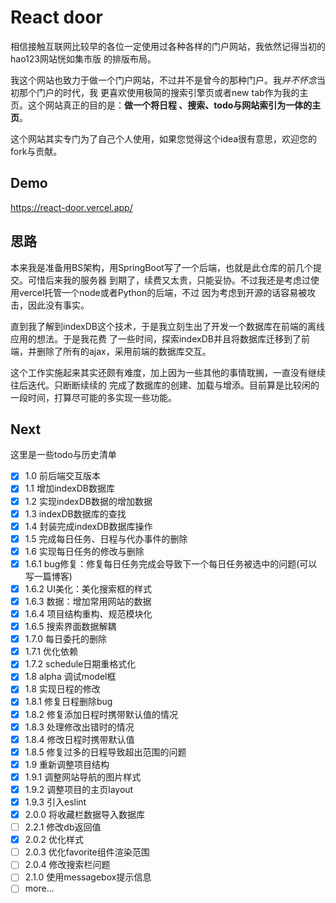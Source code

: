 # React door
相信接触互联网比较早的各位一定使用过各种各样的门户网站，我依然记得当初的hao123网站恍如集市版
的排版布局。

我这个网站也致力于做一个门户网站，不过并不是曾今的那种门户。我*并不怀念*当初那个门户的时代，我
更喜欢使用极简的搜索引擎页或者new tab作为我的主页。这个网站真正的目的是：**做一个将日程
、搜索、todo与网站索引为一体的主页**。

这个网站其实专门为了自己个人使用，如果您觉得这个idea很有意思，欢迎您的fork与贡献。

## Demo

https://react-door.vercel.app/

## 思路
本来我是准备用BS架构，用SpringBoot写了一个后端，也就是此仓库的前几个提交。可惜后来我的服务器
到期了，续费又太贵，只能妥协。不过我还是考虑过使用vercel托管一个node或者Python的后端，不过
因为考虑到开源的话容易被攻击，因此没有事实。

直到我了解到indexDB这个技术，于是我立刻生出了开发一个数据库在前端的离线应用的想法。于是我花费
了一些时间，探索indexDB并且将数据库迁移到了前端，并删除了所有的ajax，采用前端的数据库交互。

这个工作实施起来其实还颇有难度，加上因为一些其他的事情耽搁，一直没有继续往后迭代。只断断续续的
完成了数据库的创建、加载与增添。目前算是比较闲的一段时间，打算尽可能的多实现一些功能。

## Next
这里是一些todo与历史清单

- [x] 1.0 前后端交互版本
- [x] 1.1 增加indexDB数据库
- [x] 1.2 实现indexDB数据的增加数据
- [x] 1.3 indexDB数据库的查找
- [x] 1.4 封装完成indexDB数据库操作
- [x] 1.5 完成每日任务、日程与代办事件的删除
- [x] 1.6 实现每日任务的修改与删除
- [x] 1.6.1 bug修复：修复每日任务完成会导致下一个每日任务被选中的问题(可以写一篇博客)
- [x] 1.6.2 UI美化：美化搜索框的样式
- [x] 1.6.3 数据：增加常用网站的数据
- [x] 1.6.4 项目结构重构、规范模块化
- [x] 1.6.5 搜索界面数据解耦
- [x] 1.7.0 每日委托的删除
- [x] 1.7.1 优化依赖
- [x] 1.7.2 schedule日期重格式化
- [x] 1.8 alpha 调试model框
- [x] 1.8 实现日程的修改
- [x] 1.8.1 修复日程删除bug
- [x] 1.8.2 修复添加日程时携带默认值的情况
- [x] 1.8.3 处理修改出错时的情况
- [x] 1.8.4 修改日程时携带默认值
- [x] 1.8.5 修复过多的日程导致超出范围的问题
- [x] 1.9 重新调整项目结构
- [x] 1.9.1 调整网站导航的图片样式
- [x] 1.9.2 调整项目的主页layout
- [x] 1.9.3 引入eslint
- [x] 2.0.0 将收藏栏数据导入数据库
- [ ] 2.2.1 修改db返回值
- [x] 2.0.2 优化样式
- [ ] 2.0.3 优化favorite组件渲染范围
- [ ] 2.0.4 修改搜索栏问题
- [ ] 2.1.0 使用messagebox提示信息
- [ ] more...